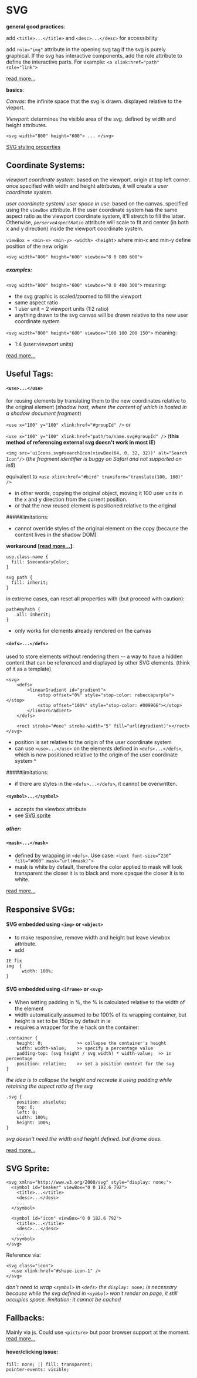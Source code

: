 SVG
======
**general good practices**:

add `<title>...</title>` and `<desc>...</desc>` for accessibility

add `role="img"` attribute in the opening svg tag if the svg is purely graphical.
If the svg has interactive components, add the role attribute to define the interactive parts. For example: ``<a xlink:href="path" role="link">``

[read more...](http://www.sitepoint.com/tips-accessible-svg/)

**basics**:

_Canvas_: the infinite space that the svg is drawn. displayed relative to the vieport.

_Viewport_: determines the visible area of the svg. defined by width and height attributes.

`<svg width="800" height="600"> ... </svg>`

[SVG styling properties](http://www.w3.org/TR/SVG/styling.html#SVGStylingProperties)

Coordinate Systems:
-----
_viewport coordinate system_: based on the viewport. origin at top left corner. once specified with width and height attributes, it will create a _user coordinate system_.

_user coordinate system/ user space in use_: based on the canvas. specified using the `viewBox` attribute. If the user coordinate system has the same aspect ratio as the viewport coordinate system, it'll stretch to fill the latter. Otherwise, _`perserveAspectRatio`_ attribute will scale to fit and center (in both x and y direction) inside the viewport coordinate system.

`viewBox = <min-x> <min-y> <width> <height>`
where min-x and min-y define position of the new origin

`<svg width="800" height="600" viewbox="0 0 800 600">`

##### examples:
`<svg width="800" height="600" viewbox="0 0 400 300">`
meaning:
- the svg graphic is scaled/zoomed to fill the viewport
- same aspect ratio
- 1 user unit = 2 viewport units (1:2 ratio)
- anything drawn to the svg canvas will be drawn relative to the new user coordinate system

`<svg width="800" height="600" viewbox="100 100 200 150">`
meaning:
-   1:4 (user:viewport units)

[read more...](http://sarasoueidan.com/blog/svg-coordinate-systems/)

Useful Tags:
-----
#### `<use>...</use>`
for reusing elements by translating them to the new coordinates relative to the original element (_shadow host, where the content of which is hosted in a shadow document fragment_)

`<use x="100" y="100" xlink:href="#groupId" />`
or

`<use x="100" y="100" xlink:href="path/to/name.svg#groupId" />` (**this method of referencing external svg doesn't work in most IE**)

`<img src='uiIcons.svg#searchIcon(viewBox(64, 0, 32, 32))' alt="Search Icon"/>` (_the fragment identifier is buggy on Safari and not supported on ie8_)

equivalent to `<use xlink:href="#bird" transform="translate(100, 100)" />`
- in other words, copying the original object, moving it 100 user units in the x and y direction from the current position.
- or that the new reused element is positioned relative to the original

#####limitations:
- cannot override styles of the original element on the copy (because the content lives in the shadow DOM)

**workaround** [**[read more...]**](http://tympanus.net/codrops/2015/07/16/styling-svg-use-content-css/):

```
use.class-name {
  fill: $secondaryColor;
}

svg path {
  fill: inherit;
}
```

in extreme cases, can reset all properties with (but proceed with caution):
```
path#myPath {
    all: inherit;
}
```

- only works for elements already rendered on the canvas

#### `<defs>...</defs>`
used to store elements without rendering them -- a way to have a hidden content that can be referenced and displayed by other SVG elements. (think of it as a template)

```
<svg>
    <defs>
        <linearGradient id="gradient">
            <stop offset="0%" style="stop-color: rebeccapurple"></stop>
            <stop offset="100%" style="stop-color: #009966"></stop>
        </linearGradient>
    </defs>

    <rect stroke="#eee" stroke-width="5" fill="url(#gradient)"></rect>
</svg>
```

- position is set relative to the origin of the user coordinate system
- can use `<use>...</use>` on the elements defined in `<defs>...</defs>`, which is now positioned relative to the origin of the user coordinate system ^

#####limitations:
- if there are styles in the `<defs>...</defs>`, it cannot be overwritten.

#### `<symbol>...</symbol>`
- accepts the viewbox attribute
- see [SVG sprite](https://github.com/ryanschuhler/lrdcom-recipes/blob/master/notes/svg.md#svg-sprite)

##### other:

#### `<mask>...</mask>`
- defined by wrapping in `<defs>`. Use case: `<text font-size=“230” fill=“#000” mask=“url(#mask)”>`
- mask is white by default, therefore the color applied to mask will look transparent the closer it is to black and more opaque the closer it is to white.

[read more...](http://sarasoueidan.com/blog/structuring-grouping-referencing-in-svg/)

Responsive SVGs:
----
#### SVG embedded using `<img>` or `<object>`
- to make responsive, remove width and height but leave viewbox attribute.
- add
```
IE fix
img  {
      width: 100%;
}
```

#### SVG embedded using `<iframe>` or `<svg>`
- When setting padding in %, the % is calculated relative to the width of the element
- width automatically assumed to be 100% of its wrapping container, but height is set to be 150px by default in ie
- requires a wrapper for the ie hack
on the container:

```
.container {
    height: 0;             >> collapse the container's height
    width: width-value;    >> specify a percentage value
    padding-top: (svg height / svg width) * width-value;  >> in percentage
    position: relative;    >> set a position context for the svg
}
```
_the idea is to collapse the height and recreate it using padding while retaining the aspect ratio of the svg_

```
.svg {
    position: absolute;
    top: 0;
    left: 0;
    width: 100%;
    height: 100%;
}
```
_svg doesn't need the width and height defined. but iframe does._

[read more...](http://tympanus.net/codrops/2014/08/19/making-svgs-responsive-with-css/)

SVG Sprite:
-----
```
<svg xmlns="http://www.w3.org/2000/svg" style="display: none;">
  <symbol id="beaker" viewBox="0 0 182.6 792">
    <title>...</title>
    <desc>...</desc>
    ...
  </symbol>

  <symbol id="icon" viewBox="0 0 182.6 792">
    <title>...</title>
    <desc>...</desc>
    ...
  </symbol>
</svg>
```
Reference via:
```
<svg class="icon">
  <use xlink:href="#shape-icon-1" />
</svg>
```
_don't need to wrap `<symbol>` in `<defs>`_
_the `display: none;` is necessary because while the svg defined in `<symbol>` won't render on page, it still occupies space._
_limitation: it cannot be cached_

Fallbacks:
-----
Mainly via js. Could use `<picture>` but poor browser support at the moment. [read more...](http://sarasoueidan.com/blog/svg-picture/)

#### hover/clicking issue:
```
fill: none; || fill: transparent;
pointer-events: visible;
```
